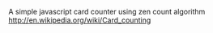 A simple javascript card counter using zen count algorithm
http://en.wikipedia.org/wiki/Card_counting